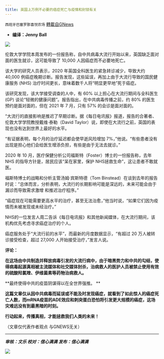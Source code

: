 ```yaml
---
title: 英国上万例不必要的癌症死亡与疫情和封锁有关
---
```

`西班牙巴塞罗那喜悦农场` [轉載自GNews](https://gnews.org/zh-hans/1555981/)

- **编译：Jenny Ball**


![](https://assets.gnews.org/wp-content/uploads/2021/09/tempsnip135.png)

伦敦大学学院本周发布的一份报告称，自中共病毒大流行开始以来，英国缺乏面对面的医生就诊，这可能导致了 10,000 人因癌症而不必要地死亡。

该大学的研究人员表示，2020 年英国全科医生的紧急转诊减少，导致大约 40,000 例癌症晚期诊断。报告发现，这些延误，再加上由于大流行导致的国民健康服务 (NHS) 治疗时间更长，意味着数千人将“明显更早地”死于癌症。

该研究发现，该大学接受调查的人中，有 60% 以上担心在大流行期间与全科医生 (GP) 谈论“轻微的健康问题”。报告指出，在中共病毒传播之前，约 80% 的医生预约是面对面的，但在 2021 年 7 月，只有 57% 的会诊是面对面的。

“大流行的直接影响是推迟了早期诊断。据《每日电讯报》报道，报告的合著者、伦敦大学学院教授戴维·泰勒（David Taylor）说，即使在大流行之前，英国的表现也没有达到世界上最好的水平。

“有证据表明，每个月的治疗延迟都会使早逝风险增加 7%，”他说。“有些患者没有出现是担心他们会给医生增添负担，有些是由于无法去就诊。”

2020 年 10 月，医疗保健分析公司福斯特（Foster）博士的一份报告称，去年 NHS 的指导方针是，居民应该“呆在家里，保护 NHS拯救生命”，这让患者不敢就医。

福斯特博士的战略和分析主管汤姆·宾斯特德（Tom Binstead）在谈到去年的报告时说：“总体而言，分析表明，大流行的长期影响可能是深远的，未来可能会由于漏诊而导致需求激增 和推迟治疗程序。”

“癌症现在可能需要更高水平的治疗，甚至无法治愈，”他当时说，“如果它们因为疫情而未被发现或未经治疗。”

NHS的一位发言人周二告诉《每日电讯报》和其他新闻媒体，在大流行期间，该机构优先考虑寻求癌症治疗的个人。

癌症服务处于“大流行前的水平”，而最新的月度数据显示，“有超过 20 万人被转诊接受检查，超过 27,000 人开始接受治疗，”发言人说。

**评论：**

**在这场由中共制造并释放病毒引发的大流行病中，由于暗黑势力和中共的勾结，使得病毒起源真相被主流媒体和社交媒体封杀，治病救人的医护人员被禁止使用有效的硫酸羟氯喹、伊维菌素等药物治病救人。**

**最终使得中共的疫苗阴谋得以在全世界强推。 **

**这篇文章仅从因中共病毒而延误或不能及时发现癌症，就看到了如此惊人的癌症死亡人数，而mRNA疫苗的ADE效应和刺突蛋白恐怕将引发更大规模的癌症，这场灾难远没有到最黑暗的时刻。**

**行动起来，传播真相，才能拯救我们人类的未来！**

（文章仅代表作者观点 与GNEWS无关）

* * *

***审核：文乐
校对：信心满满
发布：信心满满***

![](https://assets.gnews.org/wp-content/uploads/2021/09/GNEWS_CH..jpeg)
